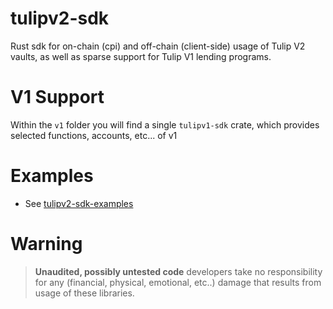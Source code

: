 # tulipv2-sdk

Rust sdk for on-chain (cpi) and off-chain (client-side) usage of Tulip V2 vaults, as well as sparse support for Tulip V1 lending programs.

# V1 Support

Within the `v1` folder you will find a single `tulipv1-sdk` crate, which provides selected functions, accounts, etc... of v1

# Examples

* See [tulipv2-sdk-examples](https://github.com/sol-farm/tulipv2-sdk-examples)

# Warning

> **Unaudited, possibly untested code** developers take no responsibility for any (financial, physical, emotional, etc..) damage  that results from usage of these libraries.



